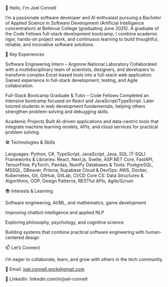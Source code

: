 👋 Hello, I'm Joel Connell

I’m a passionate software developer and AI enthusiast pursuing a Bachelor of Applied Science in Software Development (Artificial Intelligence concentration) at Bellevue College (graduating June 2025).
A graduate of the Code Fellows full-stack development bootcamp, I combine academic rigor, hands-on project work, and continuous learning to build thoughtful, reliable, and innovative software solutions.

🌟 Key Experiences

Software Engineering Intern – Argonne National Laboratory
Collaborated with a multidisciplinary team of scientists, designers, and developers to transform complex Excel-based tools into a full-stack web application. Gained experience in full-stack development, testing, and Agile collaboration.

Full-Stack Bootcamp Graduate & Tutor – Code Fellows
Completed an intensive bootcamp focused on React and JavaScript/TypeScript. Later tutored students in web development fundamentals, helping others strengthen problem-solving and debugging skills.

Academic Projects
Built AI-driven applications and data-centric tools that integrate machine learning models, APIs, and cloud services for practical problem solving.

🛠️ Technologies & Skills

Languages: Python, C#, TypeScript, JavaScript, Java, SQL (T-SQL)
Frameworks & Libraries: React, Next.js, Svelte, ASP.NET Core, FastAPI, TensorFlow, PyTorch, Pandas, NumPy
Databases & Tools: PostgreSQL, MSSQL, DBeaver, Prisma, Supabase
Cloud & DevOps: AWS, Docker, Kubernetes, Git, GitHub, GitLab, CI/CD
Core CS: Data Structures & Algorithms, OOP, Design Patterns, RESTful APIs, Agile/Scrum

📚 Interests & Learning

Software engineering, AI/ML, and mathematics, game development

Improving chatbot intelligence and applied NLP

Exploring philosophy, psychology, and cognitive science

Building systems that combine practical software engineering with human-centered design

📫 Let’s Connect

I’m eager to collaborate, learn, and grow with others in the tech community.

📧 Email: joel.connell.work@gmail.com

💼 LinkedIn: linkedin.com/in/joel-connell

